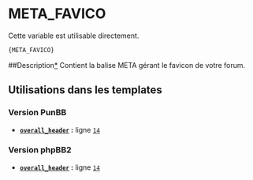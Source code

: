 # META_FAVICO


Cette variable est utilisable directement.

```html
{META_FAVICO}
```

##Description[*](https://fa-tvars.appspot.com/var/META_FAVICO)
Contient la balise META gérant le favicon de votre forum.

## Utilisations dans les templates

### Version PunBB
* __[`overall_header`](../tpl/var/punbb/overall_header.md#readme) :__ ligne [`14`](../tpl/src/punbb/overall_header.tpl#L14)

### Version phpBB2
* __[`overall_header`](../tpl/var/subsilver/overall_header.md#readme) :__ ligne [`14`](../tpl/src/subsilver/overall_header.tpl#L14)